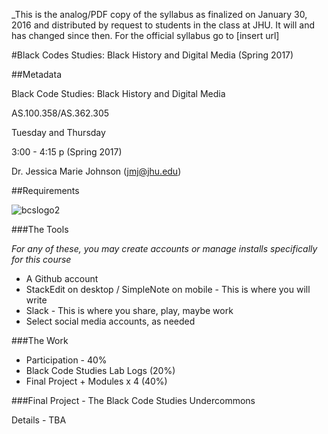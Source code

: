_This is the analog/PDF copy of the syllabus as finalized on January 30, 2016 and distributed by request to students in the class at JHU. It will and has changed since then. For the official syllabus go to [insert url]


#Black Codes Studies: Black History and Digital Media (Spring 2017)

##Metadata

Black Code Studies: Black History and Digital Media

AS.100.358/AS.362.305

Tuesday and Thursday

3:00 - 4:15 p (Spring 2017)

Dr. Jessica Marie Johnson (jmj@jhu.edu)


##Requirements

![bcslogo2](https://github.com/jmjafrx/blkcodestudies/blob/master/nontext/blackcodestudiescourse.jpg) 

###The Tools

*For any of these, you may create accounts or manage installs specifically for this course*

* A Github account 
* StackEdit on desktop / SimpleNote on mobile - This is where you will write
* Slack - This is where you share, play, maybe work 
* Select social media accounts, as needed

###The Work

* Participation - 40% 
* Black Code Studies Lab Logs (20%)
* Final Project + Modules x 4 (40%)

###Final Project - The Black Code Studies Undercommons

Details - TBA
